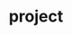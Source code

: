 ---
title: "project"
layout: projects
permalink: /projects/
author_profile: true
sidebar_main: true
---